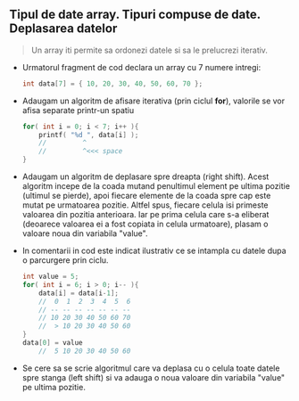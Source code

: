 ## Tipul de date array. Tipuri compuse de date. Deplasarea datelor

> Un array iti permite sa ordonezi datele si sa le prelucrezi iterativ.

* Urmatorul fragment de cod declara un array cu 7 numere intregi:

    ```c
    int data[7] = { 10, 20, 30, 40, 50, 60, 70 };
    ```
* Adaugam un algoritm de afisare iterativa (prin ciclul **for**), valorile se vor afisa separate printr-un spatiu

    ```c
    for( int i = 0; i < 7; i++ ){
        printf( "%d ", data[i] );
        //         ^ 
        //         ^<<< space   
    }
    ```  

* Adaugam un algoritm de deplasare spre dreapta (right shift). Acest algoritm incepe de la coada mutand penultimul element pe ultima pozitie (ultimul se pierde), apoi fiecare elemente de la coada spre cap este mutat pe urmatoarea pozitie. Altfel spus, fiecare celula isi primeste valoarea din pozitia anterioara. Iar pe prima celula care s-a eliberat (deoarece valoarea ei a fost copiata in celula urmatoare), plasam o valoare noua din variabila "value". 
* In comentarii in cod este indicat ilustrativ ce se intampla cu datele dupa o parcurgere prin ciclu.

    ```c
    int value = 5;
    for( int i = 6; i > 0; i-- ){
        data[i] = data[i-1]; 
        //  0  1  2  3  4  5  6
        // -- -- -- -- -- -- -- 
        // 10 20 30 40 50 60 70
        //  > 10 20 30 40 50 60 
    }
    data[0] = value
        //  5 10 20 30 40 50 60 
    ```  


* Se cere sa se scrie algoritmul care va deplasa cu o celula toate datele spre stanga (left shift) si va adauga o noua valoare din variabila "value" pe ultima pozitie.
  